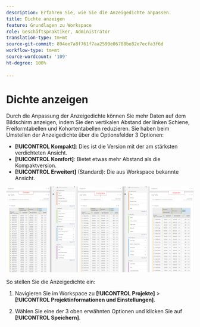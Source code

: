 ```yaml
---
description: Erfahren Sie, wie Sie die Anzeigedichte anpassen.
title: Dichte anzeigen
feature: Grundlagen zu Workspace
role: Geschäftspraktiker, Administrator
translation-type: tm+mt
source-git-commit: 894ee7a8f761f7aa2590e06708be82e7ecfa3f6d
workflow-type: tm+mt
source-wordcount: '109'
ht-degree: 100%

---
```



# Dichte anzeigen

Durch die Anpassung der Anzeigedichte können Sie mehr Daten auf dem Bildschirm anzeigen, indem Sie den vertikalen Abstand der linken Schiene, Freiformtabellen und Kohortentabellen reduzieren.
Sie haben beim Umstellen der Anzeigedichte über die Optionsfelder 3 Optionen:

- **[!UICONTROL Kompakt]**: Dies ist die Version mit der am stärksten verdichteten Ansicht.
- **[!UICONTROL Komfort]**: Bietet etwas mehr Abstand als die Kompaktversion.
- **[!UICONTROL Erweitert]** (Standard): Die aus Workspace bekannte Ansicht.

![](assets/view-density.png)

So stellen Sie die Anzeigedichte ein:

1. Navigieren Sie im Workspace zu **[!UICONTROL Projekte]** > **[!UICONTROL Projektinformationen und Einstellungen]**.

1. Wählen Sie eine der 3 oben erwähnten Optionen und klicken Sie auf **[!UICONTROL Speichern]**.
